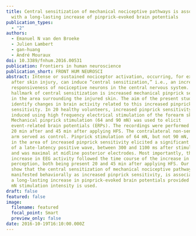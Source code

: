 ```yaml
---
title: Central sensitization of mechanical nociceptive pathways is associated
  with a long-lasting increase of pinprick-evoked brain potentials
publication_types:
  - "2"
authors:
  - Emanuel N van den Broeke
  - Julien Lambert
  - gan-huang
  - André Mouraux
doi: 10.3389/fnhum.2016.00531
publication: Frontiers in human neuroscience
publication_short: FRONT HUM NEUROSCI
abstract: Intense or sustained nociceptor activation, occurring, for example,
  after skin injury, can induce “central sensitization,” i.e., an increased
  responsiveness of nociceptive neurons in the central nervous system. A
  hallmark of central sensitization is increased mechanical pinprick sensitivity
  in the area surrounding the injured skin. The aim of the present study was to
  identify changes in brain activity related to this increased pinprick
  sensitivity. In 20 healthy volunteers, increased pinprick sensitivity was
  induced using high frequency electrical stimulation of the forearm skin (HFS).
  Mechanical pinprick stimulation (64 and 90 mN) was used to elicit
  event-related brain potentials (ERPs). The recordings were performed before,
  20 min after and 45 min after applying HFS. The contralateral non-sensitized
  arm served as control. Pinprick stimulation of 64 mN, but not 90 mN, applied
  in the area of increased pinprick sensitivity elicited a significant increase
  of a late-latency positive wave, between 300 and 1100 ms after stimulus onset
  and was maximal at midline posterior electrodes. Most importantly, this
  increase in EEG activity followed the time course of the increase in pinprick
  perception, both being present 20 and 45 min after applying HFS. Our results
  show that the central sensitization of mechanical nociceptive pathways,
  manifested behaviorally as increased pinprick sensitivity, is associated with
  a long-lasting increase in pinprick-evoked brain potentials provided that a 64
  mN stimulation intensity is used.
draft: false
featured: false
image:
  filename: featured
  focal_point: Smart
  preview_only: false
date: 2016-10-19T16:10:00.000Z
---
```

